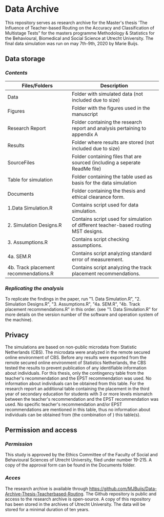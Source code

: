 # Data Archive

This repository serves as research archive for the Master's thesis 'The Influence of Teacher-based Routing on the Accuracy and Classification of Multistage Tests" for the masters programme Methodology & Statistics for the Behavioural, Biomedical and Social Science at Utrecht University. The final data simulation was run on may 7th-9th, 2020 by Marie Buijs. 

## Data storage

### *Contents*

| Files/Folders  |  Description   |
|---|---|
| Data  | Folder with simulated data (not included due to size)  |  
| Figures  | Folder with the figures used in the manuscript  |   
| Research Report  |  Folder containing the research report and analysis pertaining to appendix A  | 
| Results  |  Folder where results are stored (not included due to size) | 
| SourceFiles  | Folder containing files that are sourced (including a seperate ReadMe file) | 
| Table for simulation  | Folder containing the table used as basis for the data simulation | 
| Documents  |  Folder containing the thesis and ethical clearance form.  | 
| 1.Data Simulation.R  | Contains script used for data simulation.  | 
| 2. Simulation Designs.R  |  Contains script used for simulation of different teacher-based routing MST designs. | 
| 3. Assumptions.R  |  Contains script checking assumptions. | 
| 4a. SEM.R | Contains script analyzing standard error of measurement.  | 
| 4b. Track placement recommendations.R |  Contains script analyzing the track placement recommendations. | 

### *Replicating the analysis*

To replicate the findings in the paper, run "1. Data Simulation.R", "2. Simulation Designs.R", "3. Assumptions.R", "4a. SEM.R", "4b. Track placement recommendations.R" in this order. (see "1. Data Simulation.R" for more details on the version number of the software and operation system of the machine). 

## Privacy 

The simulations are based on non-public microdata from Statistic Netherlands (CBS). The microdata were analyzed in the remote secured online environment of CBS. Before any results were exported from the remote secured online environment of Statistics Netherlands, the CBS tested the results to prevent publication of any identifiable information about individuals. 
For this thesis, only the contingency table from the teacher's recommendation and the EPST recommendation was used. No information about individuals can be obtained from this table. 
For the research report an additional table containing the placement in the third year of secondary education for students with 3 or more levels mismatch between the teacher's recommendation and the EPST recommendation was used. No specific teacher's recommendation and/or EPST recommendations are mentioned in this table, thus no information about individuals can be obtained from (the combination of ) this table(s). 

## Permission and access

### *Permission*

This study is approved by the Ethics Committee of the Faculty of Social and Behavioural Sciences of Utrecht University, filed under number 19-215. A copy of the approval form can be found in the Documents folder. 

### *Acces*

The research archive is available through https://github.com/MJBuijs/Data-Archive-Thesis-Teacherbased-Routing. The Github repository is public and access to the research archive is open-source. A copy of this repository has been stored in the archives of Utrecht University. The data will be stored for a minimal duration of ten years.



